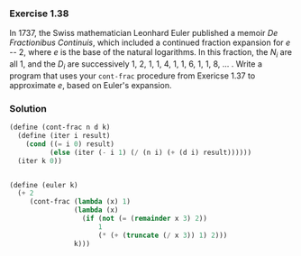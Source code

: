 ### Exercise 1.38

In 1737, the Swiss mathematician Leonhard Euler published a memoir *De
Fractionibus Continuis*, which included a continued fraction expansion for *e*
-- 2, where *e* is the base of the natural logarithms. In this fraction, the
*N*<sub>*i*</sub> are all 1, and the *D*<sub>*i*</sub> are successively 1, 2, 1,
1, 4, 1, 1, 6, 1, 1, 8, ... . Write a program that uses your `cont-frac`
procedure from Exericse 1.37 to approximate *e*, based on Euler's expansion.

### Solution

```scheme
(define (cont-frac n d k)
  (define (iter i result)
    (cond ((= i 0) result)
          (else (iter (- i 1) (/ (n i) (+ (d i) result))))))
  (iter k 0))


(define (euler k)
  (+ 2
     (cont-frac (lambda (x) 1)
                (lambda (x)
                  (if (not (= (remainder x 3) 2))
                      1
                      (* (+ (truncate (/ x 3)) 1) 2)))
                k)))
```
